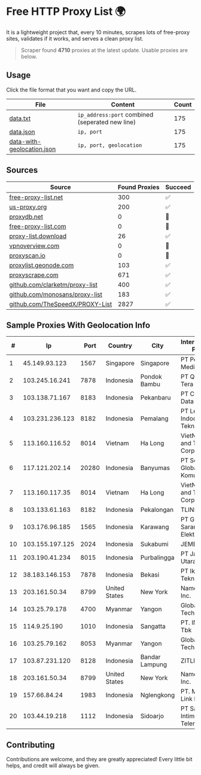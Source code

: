 
# Free HTTP Proxy List 🌍

It is a lightweight project that, every 10 minutes, scrapes lots of free-proxy sites, validates if it works, and serves a clean proxy list.


> Scraper found **4710** proxies at the latest update. Usable proxies are below.

## Usage

Click the file format that you want and copy the URL.


|File|Content|Count|
|----|-------|-----|
|[data.txt](https://raw.githubusercontent.com/themiralay/Proxy-List-World/master/data.txt)|`ip_address:port` combined (seperated new line)|175|
|[data.json](https://raw.githubusercontent.com/themiralay/Proxy-List-World/master/data.json)|`ip, port`|175|
|[data-with-geolocation.json](https://raw.githubusercontent.com/themiralay/Proxy-List-World/master/data-with-geolocation.json)|`ip, port, geolocation`|175|

## Sources

|Source|Found Proxies|Succeed|
|------|-------------|-------|
|[free-proxy-list.net](https://free-proxy-list.net)|300|✅|
|[us-proxy.org](https://www.us-proxy.org)|200|✅|
|[proxydb.net](http://proxydb.net)|0|🚫|
|[free-proxy-list.com](https://free-proxy-list.com/?page=&port=&type%5B%5D=http&type%5B%5D=https&up_time=0&search=Search)|0|🚫|
|[proxy-list.download](https://www.proxy-list.download/HTTP)|26|✅|
|[vpnoverview.com](https://vpnoverview.com/privacy/anonymous-browsing/free-proxy-servers)|0|🚫|
|[proxyscan.io](https://www.proxyscan.io)|0|🚫|
|[proxylist.geonode.com](https://proxylist.geonode.com/api/proxy-list?limit=300&page=1&sort_by=lastChecked&sort_type=desc&protocols=http,https)|103|✅|
|[proxyscrape.com](https://api.proxyscrape.com/v2/?request=displayproxies&protocol=http&timeout=10000&country=all&ssl=all&anonymity=all)|671|✅|
|[github.com/clarketm/proxy-list](https://raw.githubusercontent.com/clarketm/proxy-list/master/proxy-list-raw.txt)|400|✅|
|[github.com/monosans/proxy-list](https://raw.githubusercontent.com/monosans/proxy-list/main/proxies/http.txt)|183|✅|
|[github.com/TheSpeedX/PROXY-List](https://raw.githubusercontent.com/TheSpeedX/PROXY-List/master/http.txt)|2827|✅|


## Sample Proxies With Geolocation Info

|#|Ip|Port|Country|City|Internet Service Provider|
|-|--|----|-------|----|-------------------------|
|1|45.149.93.123|1567|Singapore|Singapore|PT Perwira Media Solusi|
|2|103.245.16.241|7878|Indonesia|Pondok Bambu|PT Quantum Tera Network|
|3|103.138.71.167|8183|Indonesia|Pekanbaru|PT Centronet Data Indonesia|
|4|103.231.236.123|8182|Indonesia|Pemalang|PT Level Indodata Teknologi|
|5|113.160.116.52|8014|Vietnam|Ha Long|VietNam Post and Telecom Corporation|
|6|117.121.202.14|20280|Indonesia|Banyumas|PT Sekawan Global Komunika|
|7|113.160.117.35|8014|Vietnam|Ha Long|VietNam Post and Telecom Corporation|
|8|103.133.61.163|8182|Indonesia|Pekalongan|TLINK|
|9|103.176.96.185|1565|Indonesia|Karawang|PT Global Sarana Elektronika|
|10|103.155.197.125|2024|Indonesia|Sukabumi|JEMBATANDATA|
|11|203.190.41.234|8015|Indonesia|Purbalingga|PT Jaring Lintas Utara|
|12|38.183.146.153|7878|Indonesia|Bekasi|PT Ikhlas Cipta Teknologi|
|13|203.161.50.34|8799|United States|New York|Namecheap, Inc.|
|14|103.25.79.178|4700|Myanmar|Yangon|Global Technology Co|
|15|114.9.25.190|1010|Indonesia|Sangatta|PT. INDOSAT Tbk|
|16|103.25.79.162|8053|Myanmar|Yangon|Global Technology Co|
|17|103.87.231.120|8128|Indonesia|Bandar Lampung|ZITLINE|
|18|203.161.50.34|8799|United States|New York|Namecheap, Inc.|
|19|157.66.84.24|1983|Indonesia|Nglengkong|PT. Menaksopal Link Nusantara|
|20|103.44.19.218|1112|Indonesia|Sidoarjo|PT Sarana Intimedia Telematika|



## Contributing

Contributions are welcome, and they are greatly appreciated! Every
little bit helps, and credit will always be given.

